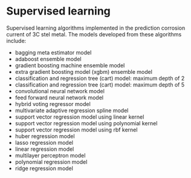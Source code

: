 # Supervised learning
Supervised learning algorithms implemented in the prediction corrosion current of 3C stel metal. The models developed from these algorithms include:
- bagging meta estimator model
- adaboost ensemble model
- gradient boosting machine ensemble model
- extra gradient boosting model (xgbm) ensemble model
- classification and regression tree (cart) model: maximum depth of 2
- classification and regression tree (cart) model: maximum depth of 5
- convolutional neural network model
- feed forward neural network model
- hybrid voting regressor model
- multivariate adaptive regression spline model
- support vector regression model using linear kernel
- support vector regression model using polynomial kernel
- support vector regression model using rbf kernel
- huber regression model
- lasso regression model
- linear regression model
- multilayer perceptron model
- polynomial regression model
- ridge regression model
